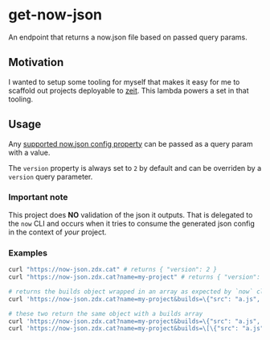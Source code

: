 # get-now-json

An endpoint that returns a now.json file based on passed query params.

## Motivation

I wanted to setup some tooling for myself that makes it easy for me to scaffold out projects deployable to [zeit](https://zeit.co).
This lambda powers a set in that tooling.

## Usage

Any [supported now.json config property](https://zeit.co/docs/v2/deployments/configuration/) can be passed as a query param with a value.

The `version` property is always set to `2` by default and can be overriden by a `version` query parameter.

### Important note

This project does **NO** validation of the json it outputs. That is delegated to the `now` CLI and occurs when it tries to consume the generated json config in the context of _your_ project.

### Examples

```bash
curl "https://now-json.zdx.cat" # returns { "version": 2 }
curl "https://now-json.zdx.cat?name=my-project" # returns { "version": 2, "name": "my-project"}

# returns the builds object wrapped in an array as expected by `now` cli
curl 'https://now-json.zdx.cat?name=my-project&builds=\{"src": "a.js", "use": "@now/node"\}'

# these two return the same object with a builds array
curl 'https://now-json.zdx.cat?name=my-project&builds=\{"src": "a.js", "use": "@now/node"\}&builds=\{"src": "index.html", "use": "@now/static"\}'
curl 'https://now-json.zdx.cat?name=my-project&builds=\[\{"src": "a.js", "use": "@now/node"\},\{"src": "index.html", "use": "@now/static"\}\]'
```
